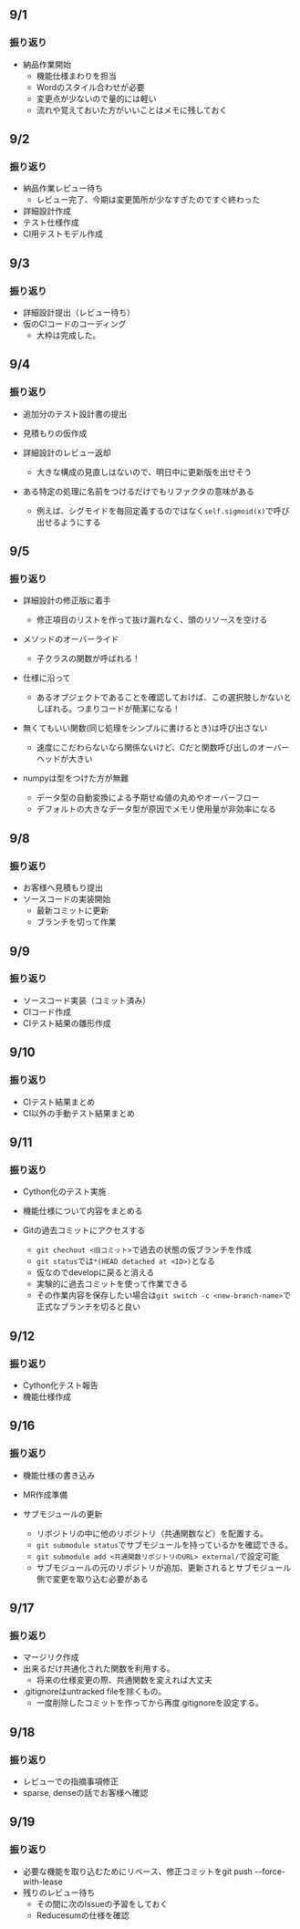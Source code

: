 
## 9/1

### 振り返り

- 納品作業開始
  - 機能仕様まわりを担当
  - Wordのスタイル合わせが必要
  - 変更点が少ないので量的には軽い
  - 流れや覚えておいた方がいいことはメモに残しておく


## 9/2

### 振り返り

- 納品作業レビュー待ち
  - レビュー完了、今期は変更箇所が少なすぎたのですぐ終わった
- 詳細設計作成
- テスト仕様作成
- CI用テストモデル作成

## 9/3

### 振り返り

- 詳細設計提出（レビュー待ち）
- 仮のCIコードのコーディング
  - 大枠は完成した。

## 9/4

### 振り返り
- 追加分のテスト設計書の提出
- 見積もりの仮作成
- 詳細設計のレビュー返却
  - 大きな構成の見直しはないので、明日中に更新版を出せそう

- ある特定の処理に名前をつけるだけでもリファクタの意味がある
  - 例えば、シグモイドを毎回定義するのではなく`self.sigmoid(x)`で呼び出せるようにする


## 9/5

### 振り返り

- 詳細設計の修正版に着手
  - 修正項目のリストを作って抜け漏れなく、頭のリソースを空ける

- メソッドのオーバーライド
  - 子クラスの関数が呼ばれる！

- 仕様に沿って
  - あるオブジェクトであることを確認しておけば、この選択肢しかないとしぼれる。つまりコードが簡潔になる！
 
- 無くてもいい関数(同じ処理をシンプルに書けるとき)は呼び出さない
  - 速度にこだわらないなら関係ないけど、Cだと関数呼び出しのオーバーヘッドが大きい

- numpyは型をつけた方が無難
  - データ型の自動変換による予期せぬ値の丸めやオーバーフロー
  - デフォルトの大きなデータ型が原因でメモリ使用量が非効率になる

## 9/8

### 振り返り

- お客様へ見積もり提出
- ソースコードの実装開始
  - 最新コミットに更新
  - ブランチを切って作業

## 9/9

### 振り返り

- ソースコード実装（コミット済み）
- CIコード作成
- CIテスト結果の雛形作成


## 9/10

### 振り返り

- CIテスト結果まとめ
- CI以外の手動テスト結果まとめ


## 9/11

### 振り返り

- Cython化のテスト実施
- 機能仕様について内容をまとめる

- Gitの過去コミットにアクセスする
  - `git chechout <旧コミット>`で過去の状態の仮ブランチを作成
  - `git status`では`*(HEAD detached at <ID>)`となる
  - 仮なのでdevelopに戻ると消える
  - 実験的に過去コミットを使って作業できる
  - その作業内容を保存したい場合は`git switch -c <new-branch-name>`で正式なブランチを切ると良い

## 9/12

### 振り返り

- Cython化テスト報告
- 機能仕様作成

## 9/16

### 振り返り

- 機能仕様の書き込み
- MR作成準備

- サブモジュールの更新
  - リポジトリの中に他のリポジトリ（共通関数など）を配置する。
  - `git submodule status`でサブモジュールを持っているかを確認できる。
  - `git submodule add <共通関数リポジトリのURL> external/`で設定可能
  - サブモジュールの元のリポジトリが追加、更新されるとサブモジュール側で変更を取り込む必要がある

## 9/17

### 振り返り

- マージリク作成
- 出来るだけ共通化された関数を利用する。
  - 将来の仕様変更の際、共通関数を変えれば大丈夫
- .gitignoreはuntracked fileを除くもの。
  - 一度削除したコミットを作ってから再度.gitignoreを設定する。

## 9/18

### 振り返り

- レビューでの指摘事項修正
- sparse, denseの話でお客様へ確認

## 9/19

### 振り返り
- 必要な機能を取り込むためにリベース、修正コミットをgit push --force-with-lease
- 残りのレビュー待ち
  - その間に次のIssueの予習をしておく
  - Reducesumの仕様を確認
